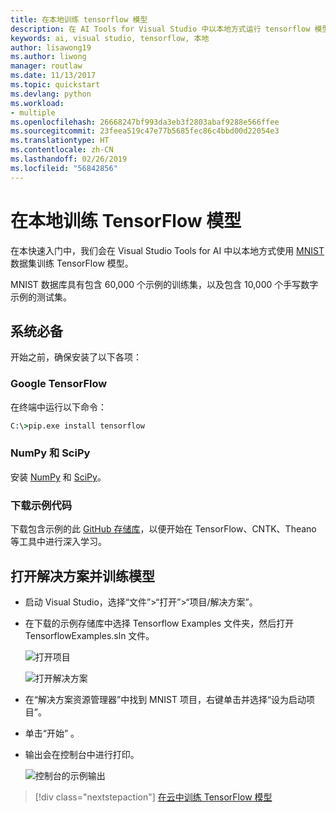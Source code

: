 ```yaml
---
title: 在本地训练 tensorflow 模型
description: 在 AI Tools for Visual Studio 中以本地方式运行 tensorflow 模型
keywords: ai, visual studio, tensorflow, 本地
author: lisawong19
ms.author: liwong
manager: routlaw
ms.date: 11/13/2017
ms.topic: quickstart
ms.devlang: python
ms.workload:
- multiple
ms.openlocfilehash: 26668247bf993da3eb3f2803abaf9288e566ffee
ms.sourcegitcommit: 23feea519c47e77b5685fec86c4bbd00d22054e3
ms.translationtype: HT
ms.contentlocale: zh-CN
ms.lasthandoff: 02/26/2019
ms.locfileid: "56842856"
---
```

# <a name="train-a-tensorflow-model-locally"></a>在本地训练 TensorFlow 模型

在本快速入门中，我们会在 Visual Studio Tools for AI 中以本地方式使用 [MNIST](http://yann.lecun.com/exdb/mnist/) 数据集训练 TensorFlow 模型。

MNIST 数据库具有包含 60,000 个示例的训练集，以及包含 10,000 个手写数字示例的测试集。

## <a name="prerequisites"></a>系统必备

开始之前，确保安装了以下各项：

### <a name="google-tensorflow"></a>Google TensorFlow

在终端中运行以下命令：

```cmd
C:\>pip.exe install tensorflow
```

### <a name="numpy-and-scipy"></a>NumPy 和 SciPy
安装 [NumPy](https://www.lfd.uci.edu/~gohlke/pythonlibs/#numpy) 和 [SciPy](https://www.lfd.uci.edu/~gohlke/pythonlibs/#scipy)。

### <a name="download-sample-code"></a>下载示例代码
下载包含示例的此 [GitHub 存储库](https://github.com/Microsoft/samples-for-ai)，以便开始在 TensorFlow、CNTK、Theano 等工具中进行深入学习。

## <a name="open-solution-and-train-model"></a>打开解决方案并训练模型

- 启动 Visual Studio，选择“文件”>“打开”>“项目/解决方案”。

- 在下载的示例存储库中选择 Tensorflow Examples 文件夹，然后打开 TensorflowExamples.sln 文件。

   ![打开项目](media/tensorflow-local/open-project.png)

   ![打开解决方案](media/tensorflow-local/open-solution.png)

- 在“解决方案资源管理器”中找到 MNIST 项目，右键单击并选择“设为启动项目”。

- 单击“开始” 。

- 输出会在控制台中进行打印。

   ![控制台的示例输出](media/tensorflow-local/console-output.png)

> [!div class="nextstepaction"]
> [在云中训练 TensorFlow 模型](tensorflow-vm.md)